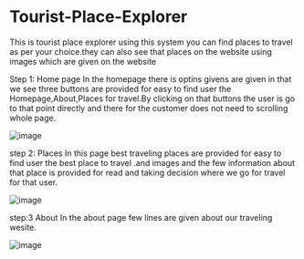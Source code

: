 # Tourist-Place-Explorer

This is tourist place explorer using this system you can find 
places to travel as per your choice.they can also see that places on the website
using images which are given on the website

Step 1: Home page
In the homepage there is optins givens are given in  that we see three buttons
are provided for easy to find user the Homepage,About,Places for travel.By clicking
on that buttons the user is go to that point directly and there for the customer does
not need to scrolling whole page.

![image](https://github.com/Mayur-Shivare/Tourist-Place-Explorer/assets/145893689/b0682108-252b-43e8-89e0-acab8e61f75a)

step 2: Places
In this page best traveling places are provided for easy to find user the best place 
to travel .and images and the few information about that place is provided 
for read and taking decision where we go for travel for that user.

![image](https://github.com/Mayur-Shivare/Tourist-Place-Explorer/assets/145893689/079b554c-a074-44e5-9ac4-563e35a6e87d)

step:3 About
In the about page few lines are given about our traveling wesite.

![image](https://github.com/Mayur-Shivare/Tourist-Place-Explorer/assets/145893689/72249873-8470-4e95-b3cb-456de308a979)




